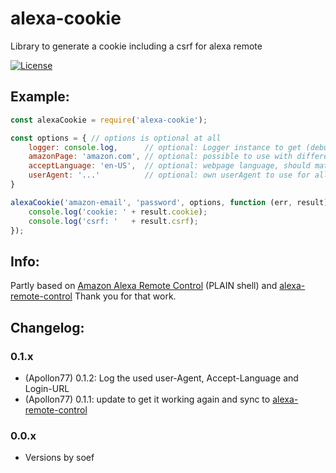 # alexa-cookie

Library to generate a cookie including a csrf for alexa remote

<!--
[![NPM version](http://img.shields.io/npm/v/alexa-remote.svg)](https://www.npmjs.com/package/alexa-remote)
[![Tests](http://img.shields.io/travis/soef/alexa-remote/master.svg)](https://travis-ci.org/soef/alexa-remote)
-->
[![License](https://img.shields.io/badge/license-MIT-blue.svg?style=flat)](https://github.com/soef/alexa-remote/blob/master/LICENSE)

## Example:
```javascript 1.8
const alexaCookie = require('alexa-cookie');

const options = { // options is optional at all
    logger: console.log,      // optional: Logger instance to get (debug) logs
    amazonPage: 'amazon.com', // optional: possible to use with different countries, default is 'amazon.de'
    acceptLanguage: 'en-US',  // optional: webpage language, should match to amazon-Page, default is 'de-DE'
    userAgent: '...'          // optional: own userAgent to use for all request, overwrites default one
}

alexaCookie('amazon-email', 'password', options, function (err, result) {
    console.log('cookie: ' + result.cookie);
    console.log('csrf: '   + result.csrf);
});

````

## Info:
Partly based on [Amazon Alexa Remote Control](http://blog.loetzimmer.de/2017/10/amazon-alexa-hort-auf-die-shell-echo.html) (PLAIN shell) and [alexa-remote-control](https://github.com/thorsten-gehrig/alexa-remote-control)
Thank you for that work.

## Changelog:

### 0.1.x
* (Apollon77) 0.1.2: Log the used user-Agent, Accept-Language and Login-URL
* (Apollon77) 0.1.1: update to get it working again and sync to [alexa-remote-control](https://github.com/thorsten-gehrig/alexa-remote-control)

### 0.0.x
* Versions by soef
